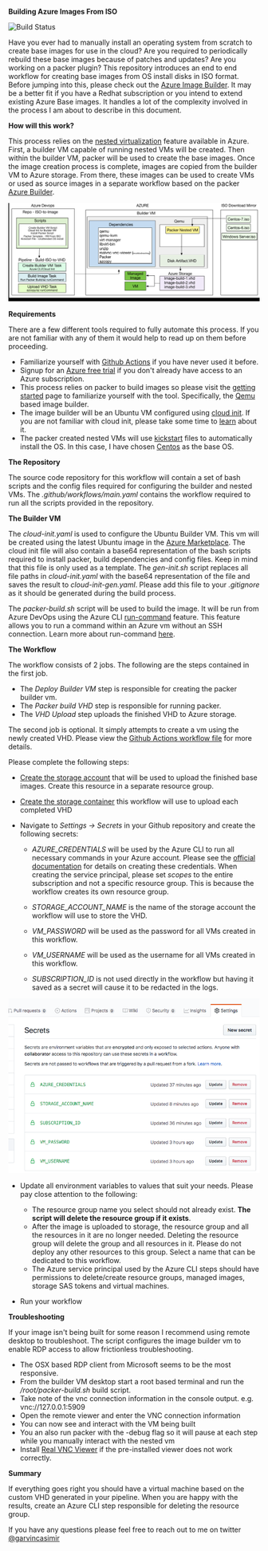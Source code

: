 **Building Azure Images From ISO**

![Build Status](https://github.com/garvincasimir/Azure-ISO-To-VHD/workflows/CI/badge.svg)

Have you ever had to manually install an operating system from scratch to create base images for use in the cloud? Are you required to periodically rebuild these base images because of patches and updates? Are you working on a packer plugin? This repository introduces an end to end workflow for creating base images from OS install disks in ISO format. Before jumping into this, please check out the [Azure Image Builder](https://docs.microsoft.com/en-us/azure/virtual-machines/linux/image-builder). It may be a better fit if you have a Redhat subscription or you intend to extend existing Azure Base images. It handles a lot of the complexity involved in the process I am about to describe in this document.

**How will this work?**

This process relies on the [nested virtualization](https://azure.microsoft.com/en-us/blog/nested-virtualization-in-azure/) feature available in Azure. First, a builder VM capable of running nested VMs will be created. Then within the builder VM, packer will be used to create the base images. Once the image creation process is complete, images are copied from the builder VM to Azure storage. From there, these images can be used to create VMs or used as source images in a separate workflow based on the packer [Azure Builder](https://www.packer.io/docs/builders/azure.html). 

![ISO to VHD in Azure](images/overview.png)


**Requirements**

There are a few different tools required to fully automate this process. If you are not familiar with any of them it would help to read up on them before proceeding. 

* Familiarize yourself with [Github Actions](https://help.github.com/en/actions) if you have never used it before.
* Signup for an [Azure free trial](https://azure.microsoft.com/en-us/offers/ms-azr-0044p/) if you don't already have access to an Azure subscription. 
* This process relies on packer to build images so please visit the [getting started](https://www.packer.io/intro) page to familiarize yourself with the tool. Specifically, the [Qemu](https://www.packer.io/docs/builders/qemu.html) based image builder. 
* The image builder will be an Ubuntu VM configured using [cloud init](https://docs.microsoft.com/en-us/azure/virtual-machines/linux/using-cloud-init). If you are not familiar with cloud init, please take some time to [learn](https://cloudinit.readthedocs.io/en/latest/) about it. 
* The packer created nested VMs will use [kickstart](https://docs.centos.org/en-US/centos/install-guide/Kickstart2/) files to automatically install the OS. In this case, I have chosen [Centos](https://www.centos.org/download/) as the base OS. 

**The Repository**

The source code repository for this workflow will contain a set of bash scripts and the config files required for configuring the builder and nested VMs. The *.github/workflows/main.yaml* contains the workflow required to run all the scripts provided in the repository.

**The Builder VM**

The *cloud-init.yaml* is used to configure the Ubuntu Builder VM. This vm will be created using the latest Ubuntu image in the [Azure Marketplace](https://azuremarketplace.microsoft.com/en-au/marketplace/apps/Canonical.UbuntuServer). The cloud init file will also contain a base64 representation of the bash scripts required to install packer, build dependencies and config files.  Keep in mind that this file is only used as a template. The *gen-init.sh* script replaces all file paths in *cloud-init.yaml* with the base64 representation of the file and saves the result to *cloud-init-gen.yaml*. Please add this file to your *.gitignore* as it should be generated during the build process. 

The *packer-build.sh* script will be used to build the image. It will be run from Azure DevOps using the Azure CLI [run-command](https://docs.microsoft.com/en-us/cli/azure/vm/run-command?view=azure-cli-latest#az-vm-run-command-invoke) feature. This feature allows you to run a command within an Azure vm without an SSH connection. Learn more about run-command [here](https://docs.microsoft.com/en-us/azure/virtual-machines/linux/run-command). 

**The Workflow**

The workflow consists of 2 jobs. The following are the steps contained in the first job.
* The *Deploy Builder VM* step is responsible for creating the packer builder vm. 
* The *Packer build VHD* step is responsible for running packer. 
* The *VHD Upload* step uploads the finished VHD to Azure storage. 

The second job is optional. It simply attempts to create a vm using the newly created VHD. Please view the [Github Actions workflow file](.github/workflows/build-vhd.yaml) for more details.

Please complete the following steps:
* [Create the storage account](https://docs.microsoft.com/en-us/azure/storage/common/storage-account-create?tabs=azure-portal) that will be used to upload the finished base images. Create this resource in a separate resource group.

* [Create the storage container](https://docs.microsoft.com/en-us/azure/storage/blobs/storage-quickstart-blobs-portal#create-a-container) this workflow will use to upload each completed VHD

* Navigate to *Settings -> Secrets* in your Github repository and create the following secrets:
  * *AZURE_CREDENTIALS* will be used by the Azure CLI to run all necessary commands in your Azure account. Please see the [official documentation](https://github.com/marketplace/actions/azure-cli-action) for details on creating these credentials. When creating the service principal, please set *scopes* to the entire subscription and not a specific resource group. This is because the workflow creates its own resource group.

  * *STORAGE_ACCOUNT_NAME* is the name of the storage account the workflow will use to store the VHD.

  * *VM_PASSWORD* will be used as the password for all VMs created in this workflow.

  * *VM_USERNAME* will be used as the username for all VMs created in this workflow.

  * *SUBSCRIPTION_ID* is not used directly in the workflow but having it saved as a secret will cause it to be redacted in the logs. 

![Github Secrets](images/github-actions-secrets.png) 

* Update all environment variables to values that suit your needs. Please pay close attention to the following: 
  * The resource group name you select should not already exist. __**The script will delete the resource group if it exists**__. 
  * After the image is uploaded to storage, the resource group and all the resources in it are no longer needed. Deleting the resource group will delete the group and all resources in it. Please do not deploy any other resources to this group. Select a name that can be dedicated to this workflow. 
  * The Azure service principal used by the Azure CLI steps should have permissions to delete/create resource groups, managed images, storage SAS tokens and virtual machines.

* Run your workflow

**Troubleshooting**

If your image isn't being built for some reason I recommend using remote desktop to troubleshoot. The script configures the image builder vm to enable RDP access to allow frictionless troubleshooting. 
* The OSX based RDP client from Microsoft seems to be the most responsive. 
* From the builder VM desktop start a root based terminal and run the */root/packer-build.sh* build script. 
* Take note of the vnc connection information in the console output. e.g. vnc://127.0.0.1:5909
* Open the remote viewer and enter the VNC connection information
* You can now see and interact with the VM being built
* You an also run packer with the -debug flag so it will pause at each step while you manually interact with the nested vm
* Install [Real VNC Viewer](https://www.realvnc.com/en/connect/download/viewer/) if the pre-installed viewer does not work correctly.

**Summary**

If everything goes right you should have a virtual machine based on the custom VHD generated in your pipeline. When you are happy with the results, create an Azure CLI step responsible for deleting the resource group. 

If you have any questions please feel free to reach out to me on twitter [@garvincasimir](https://twitter.com/GarvinCasimir)
